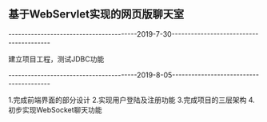 ## 基于WebServlet实现的网页版聊天室

----------------------------------------2019-7-30----------------------------------------

建立项目工程，测试JDBC功能

----------------------------------------2019-8-05----------------------------------------

1.完成前端界面的部分设计
2.实现用户登陆及注册功能 
3.完成项目的三层架构
4.初步实现WebSocket聊天功能